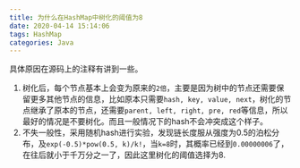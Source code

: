```yaml
---
title: 为什么在HashMap中树化的阈值为8
date: 2020-04-14 15:14:06
tags: HashMap
categories: Java
---
```


具体原因在源码上的注释有讲到一些。

1. 树化后，每个节点基本上会变为原来的`2倍`，主要是因为树中的节点还需要保留更多其他节点的信息，比如原本只需要`hash, key, value, next`，树化的节点继承了原本的节点，还需要`parent, left, right, pre, red`等信息，所以最好的情况是不要树化。而且一般情况下的hash不会冲突成这个样子。
2. 不失一般性，采用随机hash进行实验，发现链长度服从强度为0.5的泊松分布，及`exp(-0.5)*pow(0.5, k)/k!`，当`k=8`时，其概率已经到`0.00000006`了，在往后就小于千万分之一了，因此这里树化的阈值选择为8.